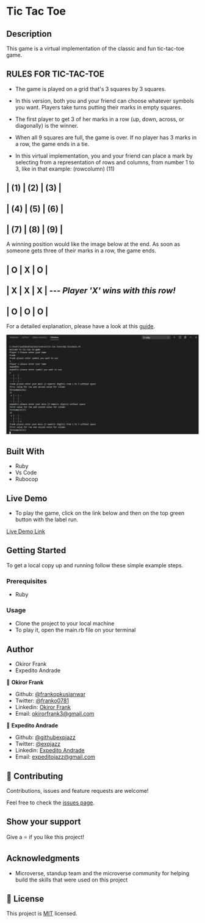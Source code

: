 # Tic Tac Toe

## Description

This game is a virtual implementation of the classic and fun tic-tac-toe game.

## RULES FOR TIC-TAC-TOE
- The game is played on a grid that's 3 squares by 3 squares.

- In this version, both you and your friend can choose whatever symbols you want. Players take turns putting their marks in empty squares.

- The first player to get 3 of her marks in a row (up, down, across, or diagonally) is the winner.

- When all 9 squares are full, the game is over. If no player has 3 marks in a row, the game ends in a tie.

- In this virtual implementation, you and your friend can place a mark by selecting from a representation of rows and columns, from number 1 to 3, like in that example:
(rowcolumn)
(11)

| (1) | (2) | (3) |
-------------------
| (4) | (5) | (6) |
-------------------
| (7) | (8) | (9) |
-------------------

A winning position would like the image below at the end. As soon as someone gets three of their marks in a row, the game ends.

|  O  |  X  |  O  | 
-------------------
|  X  |  X  |  X  |  --- *Player 'X' wins with this row!*
-------------------
|  O  |  O  |  O  |
-------------------

For a detailed explanation, please have a look at this [guide](https://www.wikihow.com/Play-Tic-Tac-Toe).

![screenshot](./screenshot.png)

## Built With

- Ruby
- Vs Code
- Rubocop

## Live Demo
- To play the game, click on the link below and then on the top green button with the label run.

[Live Demo Link](https://repl.it/@expjazz/tic-tac-toe)

## Getting Started

To get a local copy up and running follow these simple example steps.

### Prerequisites

- Ruby

### Usage

- Clone the project to your local machine
- To play it, open the main.rb file on your terminal

## Author

- Okiror Frank
- Expedito Andrade

👤 **Okiror Frank**

- Github: [@frankopkusianwar](https://github.com/frankopkusianwar)
- Twitter: [@franko0781](https://twitter.com/franko0781)
- Linkedin: [Okiror Frank](https://linkedin.com/in/frank-okiror-250076b5)
- Email: okirorfrank3@gmail.com

👤 **Expedito Andrade**

- Github: [@githubexpjazz](https://github.com/expjazz)
- Twitter: [@expjazz](https://twitter.com/expeditoandrade13)
- Linkedin: [Expedito Andrade](https://www.linkedin.com/in/expedito-andrade-3645151a4/)
- Email: expeditojazz@gmail.com

## 🤝 Contributing

Contributions, issues and feature requests are welcome!

Feel free to check the [issues page](issues/).

## Show your support

Give a ⭐️ if you like this project!

## Acknowledgments

- Microverse, standup team and the microverse community for helping build the skills that were used on this project

## 📝 License

This project is [MIT](lic.url) licensed.
